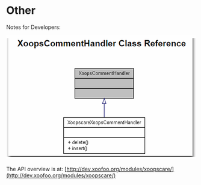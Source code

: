 # Other

Notes for Developers:

![](.gitbook/assets/img000008.png)

The API overview is at: [http://dev.xoofoo.org/modules/xoopscare/](http://dev.xoofoo.org/modules/xoopscare/)


